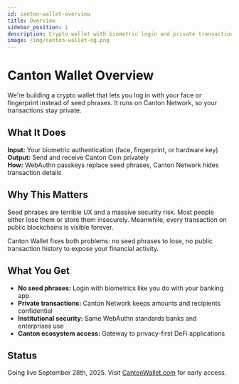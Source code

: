 ```yaml
---
id: canton-wallet-overview
title: Overview
sidebar_position: 1
description: Crypto wallet with biometric login and private transactions on Canton Network.
image: /img/canton-wallet-og.png
---
```


# Canton Wallet Overview

We're building a crypto wallet that lets you log in with your face or fingerprint instead of seed phrases. It runs on Canton Network, so your transactions stay private.

## What It Does

**Input:** Your biometric authentication (face, fingerprint, or hardware key)  
**Output:** Send and receive Canton Coin privately  
**How:** WebAuthn passkeys replace seed phrases, Canton Network hides transaction details

## Why This Matters

Seed phrases are terrible UX and a massive security risk. Most people either lose them or store them insecurely. Meanwhile, every transaction on public blockchains is visible forever.

Canton Wallet fixes both problems: no seed phrases to lose, no public transaction history to expose your financial activity.

## What You Get

- **No seed phrases:** Login with biometrics like you do with your banking app
- **Private transactions:** Canton Network keeps amounts and recipients confidential
- **Institutional security:** Same WebAuthn standards banks and enterprises use
- **Canton ecosystem access:** Gateway to privacy-first DeFi applications

## Status

Going live September 28th, 2025. Visit [CantonWallet.com](https://cantonwallet.com) for early access.